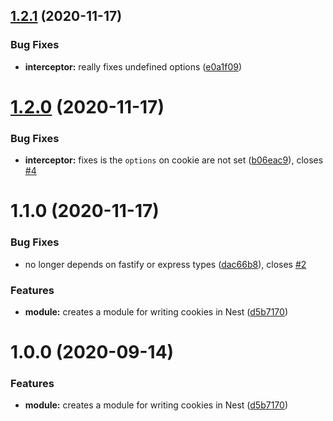 ## [1.2.1](https://github.com/jmcdo29/nest-cookies/compare/v1.2.0...v1.2.1) (2020-11-17)

### Bug Fixes

- **interceptor:** really fixes undefined options ([e0a1f09](https://github.com/jmcdo29/nest-cookies/commit/e0a1f09fbabbb7adac3dbc2f747b93e8a4774a39))

# [1.2.0](https://github.com/jmcdo29/nest-cookies/compare/v1.1.0...v1.2.0) (2020-11-17)

### Bug Fixes

- **interceptor:** fixes is the `options` on cookie are not set ([b06eac9](https://github.com/jmcdo29/nest-cookies/commit/b06eac918c81667f9ab854d0c51d089f3094e4f7)), closes [#4](https://github.com/jmcdo29/nest-cookies/issues/4)

# 1.1.0 (2020-11-17)

### Bug Fixes

- no longer depends on fastify or express types ([dac66b8](https://github.com/jmcdo29/nest-cookies/commit/dac66b82e3d05171cdc56fc77b499739c3381be3)), closes [#2](https://github.com/jmcdo29/nest-cookies/issues/2)

### Features

- **module:** creates a module for writing cookies in Nest ([d5b7170](https://github.com/jmcdo29/nest-cookies/commit/d5b7170ef5ca95166c6a1da27470feffb161518d))

# 1.0.0 (2020-09-14)

### Features

- **module:** creates a module for writing cookies in Nest ([d5b7170](https://github.com/jmcdo29/nest-cookies/commit/d5b7170ef5ca95166c6a1da27470feffb161518d))
